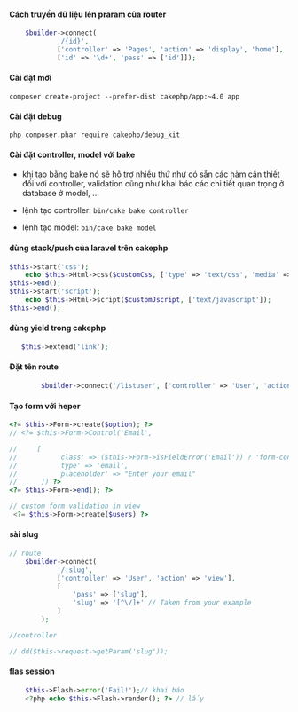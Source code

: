 #### Cách truyền dữ liệu lên praram của router

```php
    $builder->connect(
            '/{id}',
            ['controller' => 'Pages', 'action' => 'display', 'home'],
            ['id' => '\d+', 'pass' => ['id']]);
```

#### Cài đặt mới

`composer create-project --prefer-dist cakephp/app:~4.0 app`

#### Cài đặt debug

`php composer.phar require cakephp/debug_kit`

#### Cài đặt controller, model với bake

-   khi tạo bằng bake nó sẽ hỗ trợ nhiều thứ như có sẵn các hàm cần thiết đối với controller, validation cũng như khai báo các chi tiết quan trọng ở database ở model, ...

-   lệnh tạo controller: `bin/cake bake controller `
-   lệnh tạo model: `bin/cake bake model `

#### dùng stack/push của laravel trên cakephp

```php
$this->start('css');
    echo $this->Html->css($customCss, ['type' => 'text/css', 'media' => 'all']);
$this->end();
$this->start('script');
    echo $this->Html->script($customJscript, ['text/javascript']);
$this->end();
```

#### dùng yield trong cakephp

```php
   $this->extend('link');
```

#### Đặt tên route

```php
        $builder->connect('/listuser', ['controller' => 'User', 'action' => 'listuser'], ['_name' => 'listuser']);
```

#### Tạo form với heper

```php
<?= $this->Form->create($option); ?>
// <?= $this->Form->Control('Email',

//     [
//          'class' => ($this->Form->isFieldError('Email')) ? 'form-control is-invalid' : 'form-control', // dùng boostrap để cấu hình nó đẹp hơn
//          'type' => 'email',
//          'placeholder' => "Enter your email"
//      ]) ?>
<?= $this->Form->end(); ?>

// custom form validation in view
 <?= $this->Form->create($users) ?>

```

#### sài slug

```php
// route
    $builder->connect(
            '/:slug',
            ['controller' => 'User', 'action' => 'view'],
            [
                'pass' => ['slug'],
                'slug' => '[^\/]+' // Taken from your example
            ]
        );

//controller

// dd($this->request->getParam('slug'));
```

#### flas session

```php
    $this->Flash->error('Fail!');// khai báo
    <?php echo $this->Flash->render(); ?> // lấy
```
